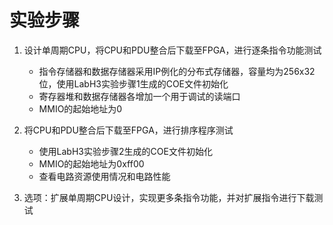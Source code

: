 # 实验步骤

1. 设计单周期CPU，将CPU和PDU整合后下载至FPGA，进行逐条指令功能测试
   - 指令存储器和数据存储器采用IP例化的分布式存储器，容量均为256x32位，使用LabH3实验步骤1生成的COE文件初始化
   - 寄存器堆和数据存储器各增加一个用于调试的读端口
   - MMIO的起始地址为0

2. 将CPU和PDU整合后下载至FPGA，进行排序程序测试
   - 使用LabH3实验步骤2生成的COE文件初始化
   - MMIO的起始地址为0xff00
   - 查看电路资源使用情况和电路性能

3. 选项：扩展单周期CPU设计，实现更多条指令功能，并对扩展指令进行下载测试